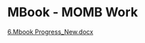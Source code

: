 # MBook - MOMB Work

[6.Mbook Progress\_New.docx](../files/54c6e55d-bc63-4832-a208-7b80611b325f.docx)